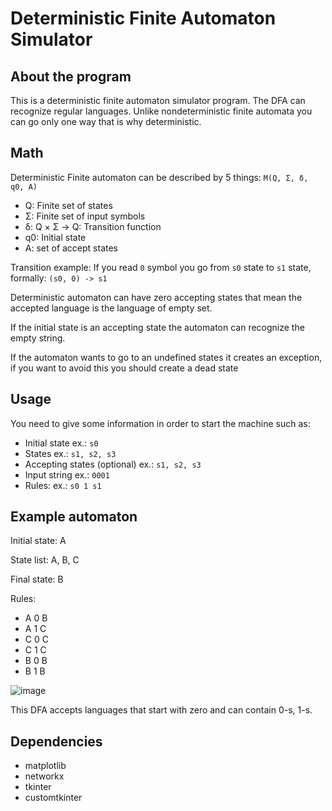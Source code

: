 # Deterministic Finite Automaton Simulator

## About the program

This is a deterministic finite automaton simulator program. The DFA can recognize regular languages. Unlike nondeterministic finite automata you can go only one way that is why deterministic.

## Math

Deterministic Finite automaton can be described by 5 things:
`M(Q, Σ, δ, q0, A)`

- Q: Finite set of states
- Σ: Finite set of input symbols
- δ: Q × Σ → Q: Transition function
- q0: Initial state
- A: set of accept states

Transition example: If you read `0` symbol you go from `s0` state to `s1` state, formally: `(s0, 0) -> s1`

Deterministic automaton can have zero accepting states that mean the accepted language is the language of empty set.

If the initial state is an accepting state the automaton can recognize the empty string.

If the automaton wants to go to an undefined states it creates an exception, if you want to avoid this you should create a dead state

## Usage

You need to give some information in order to start the machine such as:
- Initial state ex.: `s0`
- States ex.: `s1, s2, s3`
- Accepting states (optional) ex.: `s1, s2, s3`
- Input string ex.: `0001`
- Rules: ex.: `s0 1 s1`

## Example automaton

Initial state: A

State list: A, B, C

Final state: B

Rules:
- A 0 B
- A 1 C
- C 0 C
- C 1 C
- B 0 B
- B 1 B

![image](https://user-images.githubusercontent.com/28065716/218256499-cf5a4338-dcc2-416a-8e84-16099b26ac50.png)

This DFA accepts languages that start with zero and can contain 0-s, 1-s.


## Dependencies

- matplotlib
- networkx
- tkinter
- customtkinter
